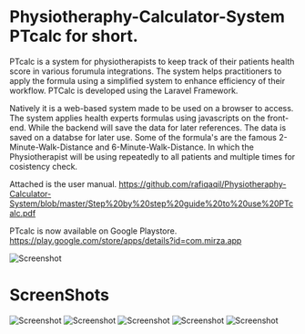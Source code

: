 # Physiotheraphy-Calculator-System PTcalc for short.
PTcalc is a system for physiotherapists to keep track of their patients health score in various forumula integrations.  The system helps practitioners to apply the formula using a simplified system to enhance efficiency of their workflow.  PTCalc is developed using the Laravel Framework.  

Natively it is a web-based system made to be used on a browser to access.  The system applies health experts formulas using javascripts on the front-end.  While the backend will save the data for later references.  The data is saved on a databse for later use.  Some of the formula's are the famous 2-Minute-Walk-Distance and  6-Minute-Walk-Distance.  In which the Physiotherapist will be using repeatedly to all patients and multiple times for cosistency check.   

Attached is the user manual.
https://github.com/rafiqaqil/Physiotheraphy-Calculator-System/blob/master/Step%20by%20step%20guide%20to%20use%20PTcalc.pdf

PTcalc is now available on Google Playstore.
https://play.google.com/store/apps/details?id=com.mirza.app

![Screenshot](PTCALC.png)


# ScreenShots
![Screenshot](PT_SCR-1.png)
![Screenshot](PT_SCR-2.png)
![Screenshot](PT_SCR-3.png)
![Screenshot](PT_SCR-4.png)
![Screenshot](PT_SCR-5.png)



